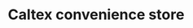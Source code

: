 ---
title: "Caltex convenience store"
url: /cubao-quezon-city/caltex-convenience-store/
shop: Lebensmittel
---